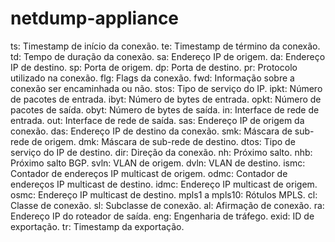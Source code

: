 # netdump-appliance


ts: Timestamp de início da conexão.
te: Timestamp de término da conexão.
td: Tempo de duração da conexão.
sa: Endereço IP de origem.
da: Endereço IP de destino.
sp: Porta de origem.
dp: Porta de destino.
pr: Protocolo utilizado na conexão.
flg: Flags da conexão.
fwd: Informação sobre a conexão ser encaminhada ou não.
stos: Tipo de serviço do IP.
ipkt: Número de pacotes de entrada.
ibyt: Número de bytes de entrada.
opkt: Número de pacotes de saída.
obyt: Número de bytes de saída.
in: Interface de rede de entrada.
out: Interface de rede de saída.
sas: Endereço IP de origem da conexão.
das: Endereço IP de destino da conexão.
smk: Máscara de sub-rede de origem.
dmk: Máscara de sub-rede de destino.
dtos: Tipo de serviço do IP de destino.
dir: Direção da conexão.
nh: Próximo salto.
nhb: Próximo salto BGP.
svln: VLAN de origem.
dvln: VLAN de destino.
ismc: Contador de endereços IP multicast de origem.
odmc: Contador de endereços IP multicast de destino.
idmc: Endereço IP multicast de origem.
osmc: Endereço IP multicast de destino.
mpls1 a mpls10: Rótulos MPLS.
cl: Classe de conexão.
sl: Subclasse de conexão.
al: Afirmação de conexão.
ra: Endereço IP do roteador de saída.
eng: Engenharia de tráfego.
exid: ID de exportação.
tr: Timestamp da exportação.